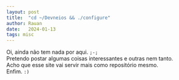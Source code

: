 ```yaml
---
layout: post
title:  "cd ~/Devneios && ./configure"
author: Rauan
date:   2024-01-13
tags: misc
---
```


Oi, ainda não tem nada por aqui. `;-;`<br>
Pretendo postar algumas coisas interessantes e outras nem tanto.<br>
Acho que esse site vai servir mais como repositório mesmo.<br>
Enfim. `:)`